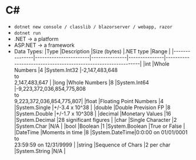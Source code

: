 # C#
- `dotnet new console / classlib / blazorserver / webapp, razor`
- `dotnet run`
- .NET -> a platform
- ASP.NET -> a framework
- Data Types:
|Type		|Description		|Size (bytes) 	|.NET type	|Range								|
|---------------|-----------------------|---------------|---------------|---------------------------------------------------------------|
|int		|Whole Numbers		|4		|System.Int32	|-2,147,483,648<br/>to<br/>2,147,483,647			|
|long		|Whole Numbers		|8		|System.Int64	|-9,223,372,036,854,775,808<br/>to<br/>9,223,372,036,854,775,807|
|float		|Floating Point Numbers	|4		|System.Single	|+/-3.4 x 10^38							|
|double		|Double Prevision FP	|8		|System.Double	|+/-1.7 x 10^308						|
|decimal	|Monetary Values	|16		|System.Decimal	|28 significant figures						|
|char		|Single Character	|2		|System.Char	|N/A								|
|bool		|Boolean		|1		|System.Boolean	|True or False							|
|DateTime	|Moments in time	|8		|System.DateTime|0:0:00 on 01/01/0001<br/>to<br/>23:59:59 on 12/31/9999		|
|string		|Sequence of Chars	|2 per char	|System.String	|N/A								|


